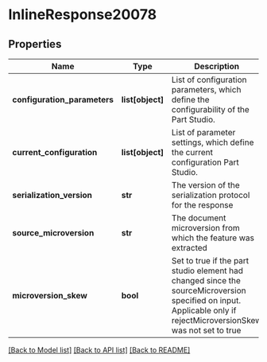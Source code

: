 # InlineResponse20078

## Properties
Name | Type | Description | Notes
------------ | ------------- | ------------- | -------------
**configuration_parameters** | **list[object]** | List of configuration parameters, which define the             configurability of the Part Studio. | [optional] 
**current_configuration** | **list[object]** | List of parameter settings, which define the current             configuration Part Studio. | [optional] 
**serialization_version** | **str** | The version of the serialization protocol for the response | [optional] 
**source_microversion** | **str** | The document microversion from which the feature was extracted | [optional] 
**microversion_skew** | **bool** | Set to true if the part studio element had changed since the     sourceMicroversion specified on input.  Applicable only if rejectMicroversionSkew was not set to true | [optional] 

[[Back to Model list]](../README.md#documentation-for-models) [[Back to API list]](../README.md#documentation-for-api-endpoints) [[Back to README]](../README.md)


